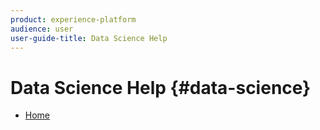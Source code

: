 ```yaml
---
product: experience-platform
audience: user
user-guide-title: Data Science Help
---
```


# Data Science Help {#data-science}

+ [Home](home.md)

